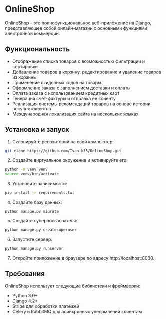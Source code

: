 # OnlineShop

OnlineShop - это полнофункциональное веб-приложение на Django, представляющее собой онлайн-магазин с основными функциями электронной коммерции.

## Функциональность

- Отображение списка товаров с возможностью фильтрации и сортировки
- Добавление товаров в корзину, редактирование и удаление товаров из корзины
- Применение скидочных кодов на товары
- Оформление заказа с заполнением доставки и оплаты
- Оплата заказа с использованием кредитных карт
- Генерация счет-фактуры и отправка ее клиенту
- Реализация системы рекомендаций товаров на основе истории покупок клиентов
- Международная локализация сайта на нескольких языках


## Установка и запуск

1. Склонируйте репозиторий на свой компьютер:
```sh
git clone https://github.com/Ivan-k35/OnlineShop.git
```
2. Создайте виртуальное окружение и активируйте его:
```sh
python -m venv venv
source venv/bin/activate
```
3. Установите зависимости:
```sh
pip install -r requirements.txt
```
4. Создайте базу данных:
```sh
python manage.py migrate
```
5. Создайте суперпользователя:
```sh
python manage.py createsuperuser
```
6. Запустите сервер:
```sh
python manage.py runserver
```
7. Откройте приложение в браузере по адресу http://localhost:8000.

## Требования

OnlineShop использует следующие библиотеки и фреймворки:

- Python 3.9+
- Django 4.2+
- Stripe для обработки платежей
- Celery и RabbitMQ для асинхронных уведомлений клиентам
